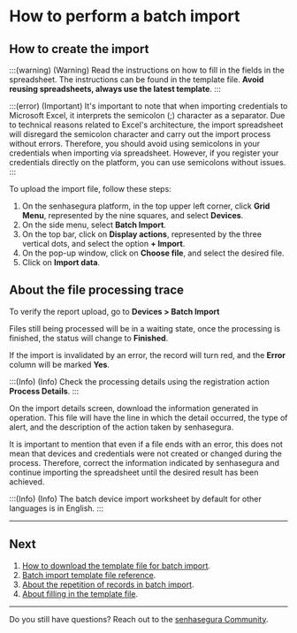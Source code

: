 # How to perform a batch import

## How to create the import

:::(warning) (Warning)
Read the instructions on how to fill in the fields in the spreadsheet.
The instructions can be found in the template file.
**Avoid reusing spreadsheets, always use the latest template**.
:::

:::(error) (Important)
It's important to note that when importing credentials to Microsoft Excel, it interprets the semicolon (;) character as a separator. Due to technical reasons related to Excel's architecture, the import spreadsheet will disregard the semicolon character and carry out the import process without errors. Therefore, you should avoid using semicolons in your credentials when importing via spreadsheet. However, if you register your credentials directly on the platform, you can use semicolons without issues.
:::

To upload the import file, follow these steps:

1. On the senhasegura platform, in the top upper left corner, click **Grid Menu**, represented by the nine squares, and select **Devices**.
2. On the side menu, select **Batch Import**.
3. On the top bar, click on **Display actions**, represented by the three vertical dots, and select the option **+ Import**.
4. On the pop-up window, click on **Choose file**, and select the desired file.
5. Click on **Import data**.

## About the file processing trace

To verify the report upload, go to **Devices > Batch Import**

Files still being processed will be in a waiting state, once the processing is finished, the status will change to **Finished**.

If the import is invalidated by an error, the record will turn red, and the **Error** column will be marked **Yes**.

:::(Info) (Info)
Check the processing details using the registration action **Process Details**.
:::

On the import details screen, download the information generated in operation. This file will have the line in which the detail occurred, the type of alert, and the description of the action taken by senhasegura.

It is important to mention that even if a file ends with an error, this does not mean that devices and credentials were not created or changed during the process. Therefore, correct the information indicated by senhasegura and continue importing the spreadsheet until the desired result has been achieved.

:::(Info) (Info)
The batch device import worksheet by default for other languages is in English.
:::

***

## Next
1. [How to download the template file for batch import](/v3-33/docs/pam-devices-batch-import-template).
2. [Batch import template file reference](/v3-33/docs/pam-batch-import-template-file-reference).
3. [About the repetition of records in batch import](/v3-33/docs/pam-about-the-repetition-of-records-in-batch-import).
4. [About filling in the template file](/v3-33/docs/pam-about-filling-in-the-template-file).

***

Do you still have questions? Reach out to the [senhasegura Community](https://community.senhasegura.io/).